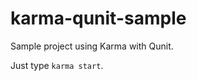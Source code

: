 karma-qunit-sample
==================

Sample project using Karma with Qunit.

Just type `karma start`.
